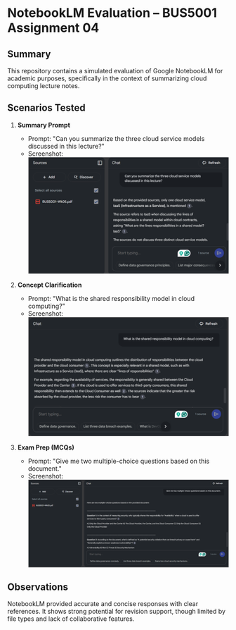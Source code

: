 # NotebookLM Evaluation – BUS5001 Assignment 04

## Summary

This repository contains a simulated evaluation of Google NotebookLM for academic purposes, specifically in the context of summarizing cloud computing lecture notes.

## Scenarios Tested
1. **Summary Prompt**
   - Prompt: "Can you summarize the three cloud service models discussed in this lecture?"
   - Screenshot:![Summary Screenshot](screenshots/q4.1.png)

2. **Concept Clarification**
   - Prompt: "What is the shared responsibility model in cloud computing?"
   - Screenshot:![Concept Screenshot](screenshots/q4.2.png)

3. **Exam Prep (MCQs)**
   - Prompt: "Give me two multiple-choice questions based on this document."
   - Screenshot:![MCQ Screenshot](screenshots/q4.3.png)

## Observations
NotebookLM provided accurate and concise responses with clear references. It shows strong potential for revision support, though limited by file types and lack of collaborative features.

